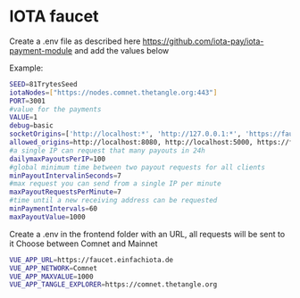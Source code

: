 # IOTA faucet

Create a .env file as described here https://github.com/iota-pay/iota-payment-module and add the values below

Example:

```bash
SEED=81TrytesSeed
iotaNodes=["https://nodes.comnet.thetangle.org:443"]
PORT=3001
#value for the payments
VALUE=1
debug=basic
socketOrigins=['http://localhost:*', 'http://127.0.0.1:*', 'https://faucet.einfachiota.de:*']
allowed_origins=http://localhost:8080, http://localhost:5000, https://faucet.einfachiota.de
#a single IP can request that many payouts in 24h
dailymaxPayoutsPerIP=100
#global minimum time between two payout requests for all clients
minPayoutIntervalinSeconds=7
#max request you can send from a single IP per minute
maxPayoutRequestsPerMinute=7
#time until a new receiving address can be requested
minPaymentIntervals=60
maxPayoutValue=1000
```

Create a .env in the frontend folder with an URL, all requests will be sent to it
Choose between Comnet and Mainnet

```bash
VUE_APP_URL=https://faucet.einfachiota.de
VUE_APP_NETWORK=Comnet
VUE_APP_MAXVALUE=1000
VUE_APP_TANGLE_EXPLORER=https://comnet.thetangle.org
```
